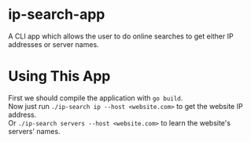 # ip-search-app
A CLI app which allows the user to do online searches to get either IP addresses or server names. 

# Using This App #
First we should compile the application with ```go build```. <br>
Now just run ```./ip-search ip --host <website.com>``` to get the website IP address. <br> Or ```./ip-search servers --host <website.com>``` to learn the website's servers' names.
